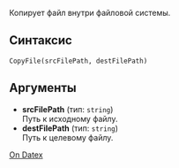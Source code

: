 Копирует файл внутри файловой системы.

## Синтаксис
`CopyFile(srcFilePath, destFilePath)` 

## Аргументы
- **srcFilePath** (тип: `string`)  
    Путь к исходному файлу.
- **destFilePath** (тип: `string`)  
    Путь к целевому файлу.

[On Datex](http://docs.datex.ru/article.htm?id=7172076235998782834)